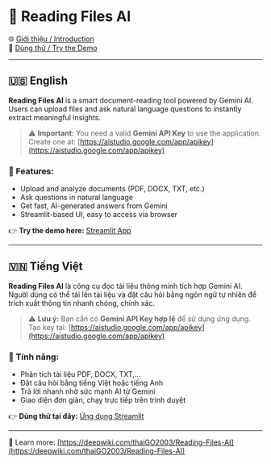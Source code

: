 # 📄 Reading Files AI

🌐 [Giới thiệu / Introduction](https://deepwiki.com/thaiGO2003/Reading-Files-AI)  
🚀 [Dùng thử / Try the Demo](https://reading-files-ai-27bkwjf8ufy2oxcistlwmu.streamlit.app/)

---

## 🇺🇸 English

**Reading Files AI** is a smart document-reading tool powered by Gemini AI.  
Users can upload files and ask natural language questions to instantly extract meaningful insights.

> ⚠️ **Important:** You need a valid **Gemini API Key** to use the application.  
> Create one at: [https://aistudio.google.com/app/apikey](https://aistudio.google.com/app/apikey)

### 🔹 Features:
- Upload and analyze documents (PDF, DOCX, TXT, etc.)
- Ask questions in natural language
- Get fast, AI-generated answers from Gemini
- Streamlit-based UI, easy to access via browser

👉 **Try the demo here:** [Streamlit App](https://reading-files-ai-27bkwjf8ufy2oxcistlwmu.streamlit.app/)

---

## 🇻🇳 Tiếng Việt

**Reading Files AI** là công cụ đọc tài liệu thông minh tích hợp Gemini AI.  
Người dùng có thể tải lên tài liệu và đặt câu hỏi bằng ngôn ngữ tự nhiên để trích xuất thông tin nhanh chóng, chính xác.

> ⚠️ **Lưu ý:** Bạn cần có **Gemini API Key hợp lệ** để sử dụng ứng dụng.  
> Tạo key tại: [https://aistudio.google.com/app/apikey](https://aistudio.google.com/app/apikey)

### 🔹 Tính năng:
- Phân tích tài liệu PDF, DOCX, TXT,...
- Đặt câu hỏi bằng tiếng Việt hoặc tiếng Anh
- Trả lời nhanh nhờ sức mạnh AI từ Gemini
- Giao diện đơn giản, chạy trực tiếp trên trình duyệt

👉 **Dùng thử tại đây:** [Ứng dụng Streamlit](https://reading-files-ai-27bkwjf8ufy2oxcistlwmu.streamlit.app/)

---

📌 Learn more: [https://deepwiki.com/thaiGO2003/Reading-Files-AI](https://deepwiki.com/thaiGO2003/Reading-Files-AI)
